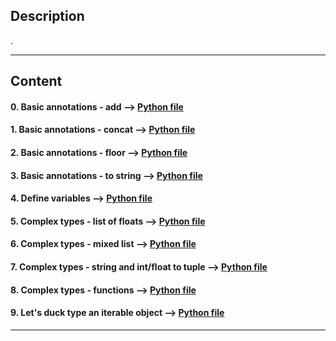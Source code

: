 ## Description

.

---
## Content

#### 0. Basic annotations - add --> [Python file](./0-add.py)

#### 1. Basic annotations - concat --> [Python file](./1-concat.py)

#### 2. Basic annotations - floor --> [Python file](./2-floor.py)

#### 3. Basic annotations - to string --> [Python file](./3-to_str.py)

#### 4. Define variables --> [Python file](./4-define_variables.py)

#### 5. Complex types - list of floats --> [Python file](./5-sum_list.py)

#### 6. Complex types - mixed list --> [Python file](./6-sum_mixed_list.py)

#### 7. Complex types - string and int/float to tuple --> [Python file](./7-to_kv.py)

#### 8. Complex types - functions --> [Python file](./8-make_multiplier.py)

#### 9. Let's duck type an iterable object --> [Python file](./9-element_length.py)

---

